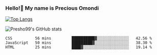 ### Hello!👋 My name is Precious Omondi 

[![Top Langs](https://github-readme-stats.vercel.app/api/top-langs/?username=Presho99&langs_count=8&theme=dark)](https://github.com/Presho99/github-readme-stats)

![Presho99's GitHub stats](https://github-readme-stats.vercel.app/api?username=Presho99&show_icons=true&theme=dark)

<!--START_SECTION:waka-->

```text
CSS          56 mins         ██████████▓░░░░░░░░░░░░░░   42.56 %
JavaScript   50 mins         █████████▓░░░░░░░░░░░░░░░   38.30 %
HTML         25 mins         ████▓░░░░░░░░░░░░░░░░░░░░   19.14 %
```

<!--END_SECTION:waka-->

